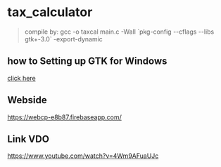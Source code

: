 # tax_calculator
>compile by: gcc -o taxcal main.c -Wall \`pkg-config --cflags --libs gtk+-3.0\` -export-dynamic

## how to Setting up GTK for Windows
[click here](https://www.gtk.org/docs/installations/windows/)

## Webside
https://webcp-e8b87.firebaseapp.com/

## Link VDO
https://www.youtube.com/watch?v=4Wm9AFuaUJc


